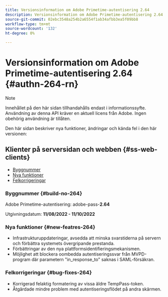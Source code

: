 ```yaml
---
title: Versionsinformation om Adobe Primetime-autentisering 2.64
description: Versionsinformation om Adobe Primetime-autentisering 2.64
source-git-commit: 02ebc3548a254b2a6554f1ab34afbb3ea5f09bb8
workflow-type: tm+mt
source-wordcount: '132'
ht-degree: 0%

---
```


# Versionsinformation om Adobe Primetime-autentisering 2.64 {#authn-264-rn}

>[!NOTE]
>
>Innehållet på den här sidan tillhandahålls endast i informationssyfte. Användning av denna API kräver en aktuell licens från Adobe. Ingen obehörig användning är tillåten.

Den här sidan beskriver nya funktioner, ändringar och kända fel i den här versionen:

## Klienter på serversidan och webben {#ss-web-clients}

* [Byggnummer](#build-no-264)
* [Nya funktioner](#new-featres-264)
* [Felkorrigeringar](#bug-fixes-264)


### Byggnummer {#build-no-264}

Adobe Primetime-autentisering: adobe-pass-**2.64**

Utgivningsdatum: **11/08/2022 - 11/10/2022**

### Nya funktioner {#new-featres-264}

* Infrastrukturuppdateringar, avsedda att minska svarstiderna på servern och förbättra systemets övergripande prestanda.
* Förbättringar av den nya plattformsidentifieringsmekanismen.
* Möjlighet att blockera oombedda autentiseringssvar från MVPD-program där parametern &quot;in_response_to&quot; saknas i SAML-försäkran.

### Felkorrigeringar {#bug-fixes-264}

* Korrigerad felaktig formatering av vissa äldre TempPass-token.
* Åtgärdade mindre problem med autentiseringsflödet på andra skärmen.
